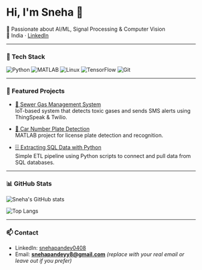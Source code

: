 # Hi, I'm Sneha 👋

🌱 Passionate about AI/ML, Signal Processing & Computer Vision  
📍 India · [LinkedIn]([(https://www.linkedin.com/in/snehapandey0408/)])

---

### 🔧 Tech Stack  
![Python](https://img.shields.io/badge/-Python-3776AB?logo=python&logoColor=white)
![MATLAB](https://img.shields.io/badge/-MATLAB-0076A8?logo=mathworks&logoColor=white)
![Linux](https://img.shields.io/badge/-Linux-FCC624?logo=linux&logoColor=black)
![TensorFlow](https://img.shields.io/badge/-TensorFlow-FF6F00?logo=tensorflow&logoColor=white)
![Git](https://img.shields.io/badge/-Git-F05032?logo=git&logoColor=white)

---

### 📌 Featured Projects  

- [🚨 Sewer Gas Management System](https://github.com/snehapandey0408/Sewer-gas-management-system)  
  IoT-based system that detects toxic gases and sends SMS alerts using ThingSpeak & Twilio.

- [🚗 Car Number Plate Detection](https://github.com/snehapandey0408/Car-number-plate-detection)  
  MATLAB project for license plate detection and recognition.

- [🗄️ Extracting SQL Data with Python](https://github.com/snehapandey0408/Using-python-extracting-SQL-data)  
  Simple ETL pipeline using Python scripts to connect and pull data from SQL databases.

---

### 📊 GitHub Stats  

![Sneha's GitHub stats](https://github-readme-stats.vercel.app/api?username=snehapandey0408&show_icons=true&theme=radical)  

![Top Langs](https://github-readme-stats.vercel.app/api/top-langs/?username=snehapandey0408&layout=compact&theme=radical)

---

### 📫 Contact  
- LinkedIn: [snehapandey0408](https://www.linkedin.com/in/snehapandey0408/)  
- Email: **snehapandeyy8@gmail.com** _(replace with your real email or leave out if you prefer)_  

